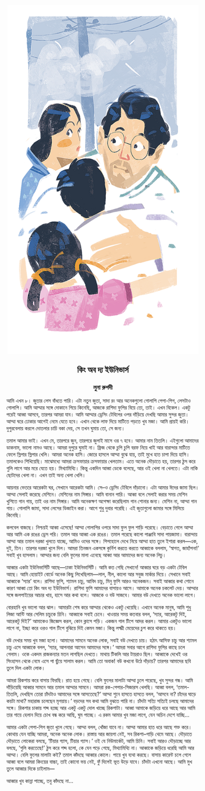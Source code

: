 <div align=center> <img align=center src='../images/prothomalo/কিং-অব-দ্য-ইউনিভার্স@লুনা-রুশদী.jpg' width=500px >

<h2 align=center>কিং অব দ্য ইউনিভার্স</h4><h3 align=center>লুনা রুশদী </h3></div>

আমি এখন ৮। জুতার লেস বাঁধতে পারি। এটা নতুন জুতা, সাদা রং আর অনেকগুলো গোলাপি পেপা-পিগ, লেসটাও গোলাপি। আমি আম্মার সঙ্গে দোকানে গিয়ে কিনেছি, আজকে রাশিদা ফুপির বিয়ে তো, তাই। এখন বিকেল। একটু পরেই আব্বা আসবে, তারপর আমরা যাব। আমি আম্মার ড্রেসিং টেবিলের ওপর দাঁড়িয়ে দেখছি আমার সুন্দর জুতা। আম্মা ঘরে ঢোকার আগেই নেমে যেতে হবে। এখান থেকে লাফ দিয়ে মাটিতে পড়তে খুব মজা। আমি প্রায়ই করি। দুপুরবেলায় করলে দোতলার চাচি বকা দেয়, সে তখন ঘুমায় তো, সে জন্য।

তমাল আমার ভাই। এখন মে, তারপরে জুন, তারপরে জুলাই মাসে ওর ৭ হবে। আমার নাম তিতলি। এইগুলো আমাদের ডাকনাম, ভালো নামও আছে। আমরা দুপুরে ঘুমাই না। ফ্রিজ থেকে চুপি চুপি বরফ নিয়ে খাই আর বারান্দার মাটিতে ফেলে স্লিপার স্লিপার খেলি। আমরা অনেক হাসি। জোরে হাসলে আম্মা বুঝে যায়, তাই মুখে হাত চাপা দিয়ে হাসি। তমালকেও শিখিয়েছি। মাঝেমধ্যে আমরা ক্রসফায়ার ক্রসফায়ার খেলতাম। এতে অনেক দৌড়াতে হয়, তারপর ঠুস করে গুলি লাগে আর মরে যেতে হয়। মিথ্যামিথ্যি। কিন্তু একদিন আব্বা ডেকে বলেছে, আর ওই খেলা না খেলতে। এটা নাকি ছোটদের খেলা না। এখন তাই অন্য খেলা খেলি।

আয়নার ভেতরে আরেকটা ঘর, সেখানে আরেকটা আমি। সে–ও ড্রেসিং টেবিলে দাঁড়ানো। এটা আমার ঈদের জামা ছিল। আম্মা সেলাই করেছে মেশিনে। মেশিনের নাম সিঙ্গার। আমি বানান পারি। আব্বা বলে সেলাই করার সময় মেশিন খুশিতে গান গায়, তাই ওর নাম সিঙ্গার। আমি অনেকক্ষণ অপেক্ষা করেছিলাম গান শোনার জন্য। মেশিন না, আম্মা গান গায়। গোলাপি জামা, সাদা লেসের ডিজাইন করা। আগে শুধু দুবার পরেছি। এই জুতাগুলো জামার সঙ্গে মিলিয়ে কিনেছি।

কলবেল বাজছে। নিশ্চয়ই আব্বা এসেছে! আম্মা গোলাপির ওপরে সাদা ফুল ফুল শাড়ি পরেছে। বেড়াতে গেলে আম্মা আর আমি এক রঙের ড্রেস পরি। তমাল আর আব্বা এক রঙের। তমাল পরেছে কালো পাঞ্জাবি সাদা পায়জামা। বারান্দায় আম্মা আর তমাল দরজা খুলতে যাচ্ছে, আমিও ওদের সঙ্গে। পিপহোলে দেখে নিয়ে আম্মা হাত তুলে ইশারা করল—এক, দুই, তিন। তারপর দরজা খুলে দিল। আমরা তিনজন একসঙ্গে কুর্নিশ করতে করতে আব্বাকে বললাম, ‘স্বাগত, জাহাঁপনা!’ সবাই খুব হাসলাম। আম্মার জন্য বেলি ফুলের মালা এনেছে আব্বা আর আমাদের জন্য অনেক লিচু।

আব্বার একটা ইউনিভার্সিটি আছে—ঢাকা ইউনিভার্সিটি। আমি কত গেছি সেখানে! আব্বার ঘরে বড় একটা টেবিল আছে। আমি হোয়াইট বোর্ডে অনেক কিছু লিখেছিলাম—লাল, নীল, কালো আর সবুজ মার্কার দিয়ে। সেখানে সবাই আব্বাকে ‘স্যার’ বলে। রাশিদা ফুপি, শ্যামল চাচু, আবিদ চাচু, মিনু ফুপি আরও অনেকজন। সবাই আব্বার কথা শোনে কারণ আব্বা তো কিং অব দ্য ইউনিভার্স। রাশিদা ফুপি আমাদের বাসায়ও আসে। আমাকে অনেক চকলেট দেয়। আম্মার সঙ্গে জলপাইয়ের আচার খায়, হাসে আর কথা বলে। আজকে ও বউ সাজবে। আমার বউ দেখতে অনেক ভালো লাগে।

বোরহানি খুব ভালো আর ঝাল। আমারটা শেষ করে আম্মার থেকেও একটু খেয়েছি। এখানে অনেক মানুষ, আমি শুধু লিজা আন্টি আর সেলিম চাচুকে চিনি। আব্বাকে সবাই চেনে। খাওয়ার সময় কতবার বলল, ‘স্যার, আরেকটু দিই, আরেকটু দিই?’ আমাকেও জিজ্ঞেস করল, কোন ক্লাসে পড়ি। একজন গাল টিপে আদর করল। আমার একটুও ভালো লাগে না, ইচ্ছা করে ওরও গাল টিপে বুঝিয়ে দিই কেমন মজা। কিন্তু লক্ষ্মী মেয়েদের চুপ করে থাকতে হয়।

বউ দেখার সময় খুব মজা হলো। আমাদের সামনে অনেক লোক, সবাই বউ দেখতে চায়। হঠাৎ আসিফ চাচু আর শ্যামল চাচু এসে আব্বাকে বলল, ‘স্যার, আপনারা আসেন আমাদের সঙ্গে।’ আমরা সবার আগে রাশিদা ফুপির কাছে চলে গেলাম। ওকে একদম রাজকন্যার মতন লাগছিল দেখতে। মাথায় টিকলি আর টায়রাও ছিল। আব্বাকে দেখেই ওর সিংহাসন থেকে নেমে এসে পা ছুঁয়ে সালাম করল। আমি তো অবাক! বউ কখনো উঠে দাঁড়ায়? তারপর আমাদের ছবি তুলে দিল একটা লোক।

আমরা রিকশায় করে বাসায় ফিরছি। রাত হয়ে গেছে। বেলি ফুলের মালাটা আম্মা চুলে পরেছে, খুব সুন্দর গন্ধ। আমি দাঁড়িয়েছি আব্বার সামনে আর তমাল আম্মার সামনে। আমরা রক-পেপার-সিজারস খেলছি। আব্বা বলল, ‘তমাল-তিতলি, দেখছিস তোরা চাঁদটাও আমাদের সঙ্গে আসতেছে?’ আম্মা শুনে হাসতে হাসতে বলল, ‘আসবে না? চাঁদের ঘাড়ে কয়টা মাথা? মহারাজ চলেছেন মৃগয়ায়।’ বড়দের সব কথা আমি বুঝতে পারি না। চাঁদটা সত্যি সত্যিই চলছে আমাদের সঙ্গে। রিকশার চাকায় শব্দ হচ্ছে আর একটু একটু দোল খাচ্ছে রিকশাটা। আব্বা আমাকে জড়িয়ে ধরে আছে আর আমি তার গায়ে হেলান দিয়ে চোখ বন্ধ করে আছি, ঘুম পাচ্ছে। এ রকম আমার খুব মজা লাগে, যেন অচিন দেশে যাচ্ছি...

আমার একটা পেপা-পিগ জুতা খুলে গেছে। আম্মা বলল, খোঁজা যাবে না। আম্মা আমার হাত ধরে আছে শক্ত করে। কোথায় যেন যাচ্ছি আমরা, অনেক অনেক লোক। রাস্তায় আর জায়গা নেই, সব রিকশা–গাড়ি থেমে আছে। দৌড়াতে দৌড়াতে লোকেরা বলছে, ‘টিয়ার গ্যাস, টিয়ার গ্যাস।’ ওই যে নিউমার্কেট, আমি চিনি। সবাই আরও দৌড়াচ্ছে আর বলছে, ‘গুলি করতেছে!’ ঠুস করে শব্দ হলো, কে যেন পড়ে গেছে, মিথ্যামিথ্যি না। আব্বাকে জড়িয়ে ধরেছি আমি আর আম্মা। বেলি ফুলের মালাটা কই? তমাল কাঁদছে আব্বার কোলে। পায়ে খুব ব্যথা করছে। বাসায় কারেন্ট চলে গেলে আব্বা বলে আমরা কিংয়ের বাচ্চা, তাই কোনো ভয় নেই, ফুঁ দিলেই ভূত উড়ে যাবে। চাঁদটা এখনো আছে। আমি মুখ তুলে আব্বার দিকে চাইলাম—

আব্বার খুব কান্না পাচ্ছে, তবু কাঁদছে না...

